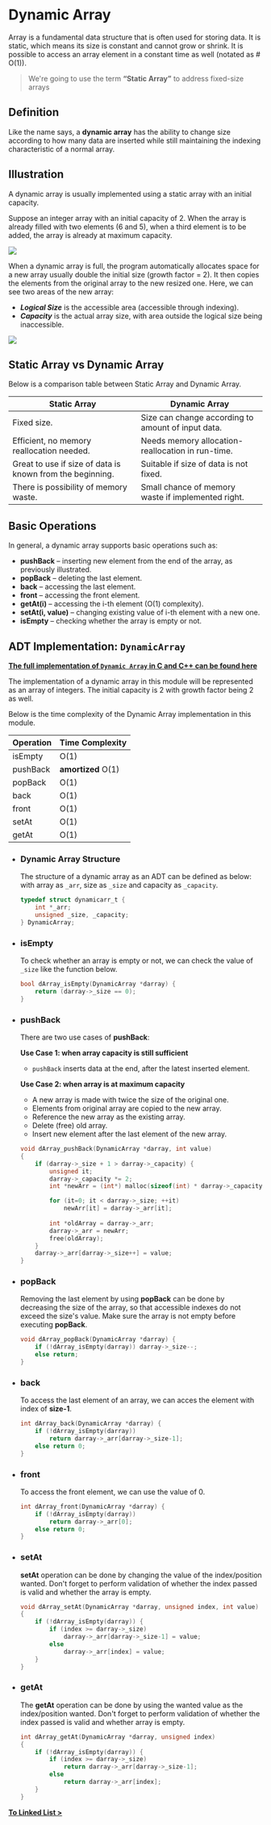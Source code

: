 # Dynamic Array

Array is a fundamental data structure that is often used for storing data. It is static, which means its size is constant and cannot grow or shrink. It is possible to access an array element in a constant time as well (notated as # O(1)).

> We're going to use the term **“Static Array”** to address fixed-size arrays

## Definition

Like the name says, a **dynamic array** has the ability to change size according to how many data are inserted while still maintaining the indexing characteristic of a normal array.

## Illustration

A dynamic array is usually implemented using a static array with an initial capacity.

Suppose an integer array with an initial capacity of 2. When the array is already filled with two elements (6 and 5), when a third element is to be added, the array is already at maximum capacity.

![](img/m0-1.png)

When a dynamic array is full, the program automatically allocates space for a new array usually double the initial size (growth factor = 2). It then copies the elements from the original array to the new resized one. Here, we can see two areas of the new array:

- **_Logical Size_** is the accessible area (accessible through indexing).
- **_Capacity_** is the actual array size, with area outside the logical size being inaccessible.

![](img/m0-2.png)


## Static Array vs Dynamic Array

Below is a comparison table between Static Array and Dynamic Array.

**Static Array**|**Dynamic Array**
-----|-----
Fixed size.|Size can change according to amount of input data.
Efficient, no memory reallocation needed.|Needs memory allocation-reallocation in run-time.
Great to use if size of data is known from the beginning.|Suitable if size of data is not fixed.
There is possibility of memory waste.|Small chance of memory waste if implemented right.

## Basic Operations

In general, a dynamic array supports basic operations such as:

- **pushBack** – inserting new element from the end of the array, as previously illustrated.
- **popBack** – deleting the last element.
- **back** – accessing the last element.
- **front** – accessing the front element.
- **getAt(i)** – accessing the i-th element (O(1) complexity).
- **setAt(i, value)** – changing existing value of i-th element with a new one.
- **isEmpty** – checking whether the array is empty or not.

## ADT Implementation: **`DynamicArray`**

[**The full implementation of `Dynamic Array` in C and C++ can be found here**](https://github.com/AlproITS/StrukturData/)

The implementation of a dynamic array in this module will be represented as an array of integers. The initial capacity is 2 with growth factor being 2 as well.

Below is the time complexity of the Dynamic Array implementation in this module.

**Operation**|**Time Complexity**
-----|-----
isEmpty|O(1)
pushBack|**amortized** O(1)
popBack|O(1)
back|O(1)
front|O(1)
setAt|O(1)
getAt|O(1)

- ### Dynamic Array Structure

    The structure of a dynamic array as an ADT can be defined as below: with array as `_arr`, size as `_size` and capacity as `_capacity`.

    ```c
    typedef struct dynamicarr_t {
        int *_arr;
        unsigned _size, _capacity;
    } DynamicArray;
    ```

- ### isEmpty

    To check whether an array is empty or not, we can check the value of `_size` like the function below.

    ```c
    bool dArray_isEmpty(DynamicArray *darray) {
        return (darray->_size == 0);
    }
    ```

- ### pushBack

    There are two use cases of **pushBack**:

    **Use Case 1: when array capacity is still sufficient**

    + `pushBack` inserts data at the end, after the latest inserted element.

    **Use Case 2: when array is at maximum capacity**

    + A new array is made with twice the size of the original one.
    + Elements from original array are copied to the new array.
    + Reference the new array as the existing array.
    + Delete (free) old array.
    + Insert new element after the last element of the new array.

    ```c
    void dArray_pushBack(DynamicArray *darray, int value)
    {
        if (darray->_size + 1 > darray->_capacity) {
            unsigned it;
            darray->_capacity *= 2;
            int *newArr = (int*) malloc(sizeof(int) * darray->_capacity);

            for (it=0; it < darray->_size; ++it)
                newArr[it] = darray->_arr[it];
            
            int *oldArray = darray->_arr;
            darray->_arr = newArr;
            free(oldArray);
        }
        darray->_arr[darray->_size++] = value;
    }
    ```

- ### popBack

    Removing the last element by using **popBack** can be done by decreasing the size of the array, so that accessible indexes do not exceed the size's value. Make sure the array is not empty before executing **popBack**.

    ```c
    void dArray_popBack(DynamicArray *darray) {
        if (!dArray_isEmpty(darray)) darray->_size--;
        else return;
    }
    ```

- ### back

    To access the last element of an array, we can acces the element with index of **size-1**.

    ```c
    int dArray_back(DynamicArray *darray) {
        if (!dArray_isEmpty(darray))
            return darray->_arr[darray->_size-1];
        else return 0;
    }
    ```

- ### front

    To access the front element, we can use the value of 0.

    ```c
    int dArray_front(DynamicArray *darray) {
        if (!dArray_isEmpty(darray))
            return darray->_arr[0];
        else return 0;
    }
    ```

- ### setAt

    **setAt** operation can be done by changing the value of the index/position wanted. Don't forget to perform validation of whether the index passed is valid and whether the array is empty.

    ```c
    void dArray_setAt(DynamicArray *darray, unsigned index, int value)
    {
        if (!dArray_isEmpty(darray)) {
            if (index >= darray->_size)
                darray->_arr[darray->_size-1] = value;
            else
                darray->_arr[index] = value;
        }
    }
    ```

- ### getAt

    The **getAt** operation can be done by using the wanted value as the index/position wanted. Don't forget to perform validation of whether the index passed is valid and whether array is empty.

    ```c
    int dArray_getAt(DynamicArray *darray, unsigned index)
    {
        if (!dArray_isEmpty(darray)) {
            if (index >= darray->_size)
                return darray->_arr[darray->_size-1];
            else
                return darray->_arr[index];
        }
    }
    ```

[**To Linked List >**](https://github.com/AlproITS/StrukturData/wiki/Module-0-(Linked-List))